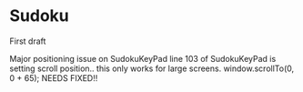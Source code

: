 # Sudoku
First draft

Major positioning issue on SudokuKeyPad 
line 103 of SudokuKeyPad is setting scroll position.. this only works for large screens. 
window.scrollTo(0, 0 + 65);
NEEDS FIXED!!
